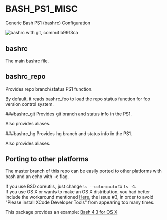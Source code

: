 BASH_PS1_MISC
=============

Generic Bash PS1 (bashrc) Configuration

![bashrc with git, commit b9913ca](http://ibin.co/1QscpgR0BOyN)

bashrc
---
The main bashrc file.

bashrc\_repo
---
Provides repo branch/status PS1 function.

By default, it reads bashrc\_foo to load the repo status function
for foo version control system.

###bashrc\_git
Provides git branch and status info in the PS1.

Also provides aliases.

###bashrc\_hg
Provides hg branch and status info in the PS1.

Also provides aliases.

Porting to other platforms
---
The master branch of this repo can be easily ported to other platforms
with bash and an echo with -e flag.

If you use BSD coreutils, just change `ls --color=auto` to `ls -G`.<br />
If you use OS X or wants to make an OS X distribution, you had better include
the workaround mentioned [Here](https://github.com/AOSC-Dev/BASH_PS1_MISC/issues/3),
the issue #3, in order to avoid "Please install XCode Developer Tools"
from appearing too many times.

This package provides an example: [Bash 4.3 for OS X](http://pan.baidu.com/s/1c0xlkFu)
